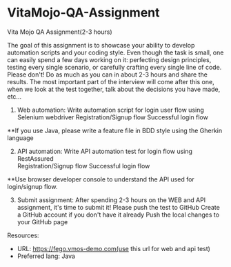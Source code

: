 # VitaMojo-QA-Assignment

Vita Mojo QA Assignment(2-3 hours) 


The goal of this assignment is to showcase your ability to develop automation scripts and your coding style.
Even though the task is small, one can easily spend a few days working on it: perfecting design principles, testing every single scenario, or carefully crafting every single line of code. Please don't! Do as much as you can in about 2-3 hours and share the results.
The most important part of the interview will come after this one, when we look at the test together, talk about the decisions you have made, etc...

1. Web automation: 
Write automation script for login user flow using Selenium webdriver
Registration/Signup flow 
Successful login flow 

**If you use Java, please write a feature file in BDD style using the Gherkin language

2. API automation: 
Write API automation test for login flow using RestAssured  
Registration/Signup flow 
Successful login flow 

**Use browser developer console to understand the API used for login/signup flow. 

3. Submit assignment: 
After spending 2-3 hours on the WEB and API assignment, it's time to submit it! 
Please push the test to GitHub
Create a GitHub account if you don't have it already 
Push the local changes to your GitHub page


Resources: 
* URL: https://fego.vmos-demo.com(use this url for web and api test) 
* Preferred lang: Java 	

